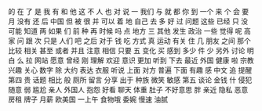 的
在
了
是
我
有
和
他
这
不
人
也
对
说
一
我们
与
就
都
你
到
一个
来
个
会
要
月
没有
还
后
中国
但
被
很
并
可以
着
地
自己
去
多
好
过
问题
这些
已经
只
没
可能
知道
两
如果
们
前
种
再
时候
吗
点
地方
三
其他
发生
政治
一些
觉得
呢
高
家
问
跟
次
只是
人们
吧
之后
对于
钱
吃
方式
真
运动
有关
住
几
朋友
之间
那个
比较
相关
甚至
或者
并且
注意
相信
只要
五
变化
买
感到
多少
件
少
另外
讨论
明白
么
拉
网站
愿意
曾经
刚
理解
欢迎
意识
更加
听到
下去
最近
外国
健康
啦
宗教
兴趣
关心
数字
除
大约
表达
衣服
听说
上面
对方
普遍
下面
有趣
感
中文
追
提醒
第四
贵
话题
相比
般
厕所
留言
分享
出于
种族
微笑
敏感
第五
谈论
金钱
什
侵犯
随意
弱
尴尬
亲人
外国人
抱怨
好看
聊天
体重
肚子
不好意思
胖
亲近
隐私
恶意
房租
牌子
月薪
欧美国
一上午
食物哦
委婉
慢速
油腻
